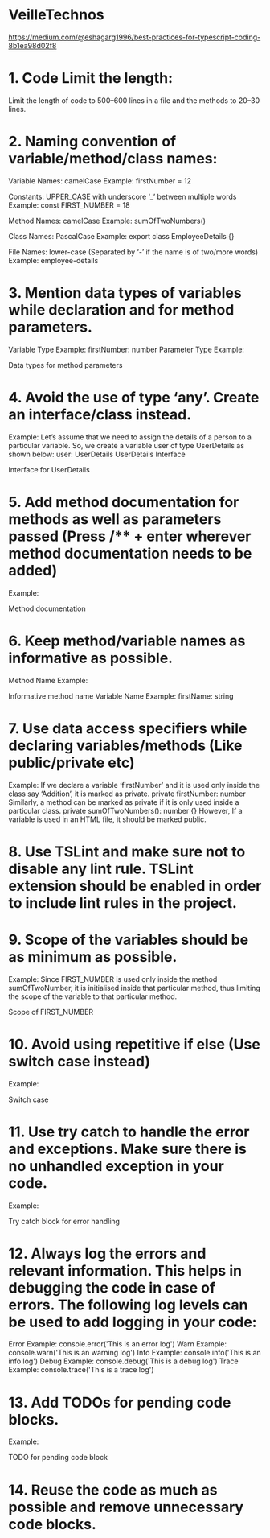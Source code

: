 # VeilleTechnos
https://medium.com/@eshagarg1996/best-practices-for-typescript-coding-8b1ea98d02f8

# 1. Code Limit the length:
Limit the length of code to 500–600 lines in a file and the methods to 20–30 lines.

# 2. Naming convention of variable/method/class names:
Variable Names: camelCase
Example: firstNumber = 12

Constants: UPPER_CASE with underscore ‘_’ between multiple words
Example: const FIRST_NUMBER = 18

Method Names: camelCase
Example: sumOfTwoNumbers()

Class Names: PascalCase
Example: export class EmployeeDetails {}

File Names: lower-case (Separated by ‘-’ if the name is of two/more words)
Example: employee-details

# 3. Mention data types of variables while declaration and for method parameters.
Variable Type
Example: firstNumber: number
Parameter Type
Example:

Data types for method parameters

# 4. Avoid the use of type ‘any’. Create an interface/class instead.
Example:
Let’s assume that we need to assign the details of a person to a particular variable. So, we create a variable user of type UserDetails as shown below:
user: UserDetails
UserDetails Interface

Interface for UserDetails

# 5. Add method documentation for methods as well as parameters passed (Press /** + enter wherever method documentation needs to be added)
Example:

Method documentation

# 6. Keep method/variable names as informative as possible.
Method Name
Example:

Informative method name
Variable Name
Example:
firstName: string

# 7. Use data access specifiers while declaring variables/methods (Like public/private etc)
Example:
If we declare a variable ‘firstNumber’ and it is used only inside the class say ‘Addition’, it is marked as private.
private firstNumber: number
Similarly, a method can be marked as private if it is only used inside a particular class.
private sumOfTwoNumbers(): number {}
However, If a variable is used in an HTML file, it should be marked public.

# 8. Use TSLint and make sure not to disable any lint rule. TSLint extension should be enabled in order to include lint rules in the project.

# 9. Scope of the variables should be as minimum as possible.
Example:
Since FIRST_NUMBER is used only inside the method sumOfTwoNumber, it is initialised inside that particular method, thus limiting the scope of the variable to that particular method.

Scope of FIRST_NUMBER

# 10. Avoid using repetitive if else (Use switch case instead)
Example:

Switch case

# 11. Use try catch to handle the error and exceptions. Make sure there is no unhandled exception in your code.
Example:

Try catch block for error handling

# 12. Always log the errors and relevant information. This helps in debugging the code in case of errors. The following log levels can be used to add logging in your code:
Error
Example:
console.error('This is an error log')
Warn
Example:
console.warn('This is an warning log')
Info
Example:
console.info('This is an info log')
Debug
Example:
console.debug('This is a debug log')
Trace
Example:
console.trace('This is a trace log')

# 13. Add TODOs for pending code blocks.
Example:

TODO for pending code block
# 14. Reuse the code as much as possible and remove unnecessary code blocks.
